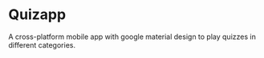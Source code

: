 # Quizapp
A cross-platform mobile app with google material design to play quizzes in different categories.
